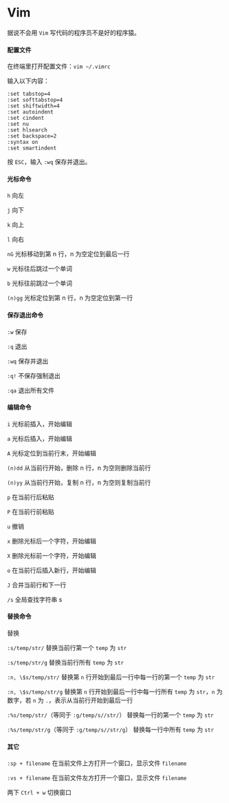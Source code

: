 # Vim

据说不会用 `Vim` 写代码的程序员不是好的程序猿。

#### 配置文件
在终端里打开配置文件：`vim ~/.vimrc`

输入以下内容：
```
:set tabstop=4
:set softtabstop=4
:set shiftwidth=4
:set autoindent
:set cindent
:set nu
:set hlsearch
:set backspace=2
:syntax on
:set smartindent
```
按 `ESC`，输入 `:wq` 保存并退出。

#### 光标命令
`h` 向左

`j` 向下

`k` 向上

`l` 向右

`nG` 光标移动到第 n 行，n 为空定位到最后一行

`w` 光标往后跳过一个单词

`b` 光标往前跳过一个单词

`(n)gg` 光标定位到第 n 行，n 为空定位到第一行

#### 保存退出命令
`:w` 保存

`:q` 退出

`:wq` 保存并退出

`:q!` 不保存强制退出

`:qa` 退出所有文件

#### 编辑命令
`i` 光标前插入，开始编辑

`a` 光标后插入，开始编辑

`A` 光标定位到当前行末，开始编辑

`(n)dd` 从当前行开始，删除 n 行，n 为空则删除当前行

`(n)yy` 从当前行开始，复制 n 行，n 为空则复制当前行

`p` 在当前行后粘贴

`P` 在当前行前粘贴

`u` 撤销

`x` 删除光标后一个字符，开始编辑

`X` 删除光标前一个字符，开始编辑

`o` 在当前行后插入新行，开始编辑

`J` 合并当前行和下一行

`/s` 全局查找字符串 s

#### 替换命令

替换

`:s/temp/str/` 替换当前行第一个 `temp` 为 `str`

`:s/temp/str/g` 替换当前行所有 `temp` 为 `str`

`:n, \$s/temp/str/` 替换第 `n` 行开始到最后一行中每一行的第一个 `temp` 为 `str`

`:n, \$s/temp/str/g` 替换第 `n` 行开始到最后一行中每一行所有 `temp` 为 `str`，`n` 为数字，若 `n` 为 `.`，表示从当前行开始到最后一行

`:%s/temp/str/`（等同于 `:g/temp/s//str/`） 替换每一行的第一个 `temp` 为 `str`

`:%s/temp/str/g`（等同于 `:g/temp/s//str/g`） 替换每一行中所有 `temp` 为 `str`

#### 其它

`:sp + filename` 在当前文件上方打开一个窗口，显示文件 `filename`

`:vs + filename` 在当前文件左方打开一个窗口，显示文件 `filename`

两下 `Ctrl + w` 切换窗口
